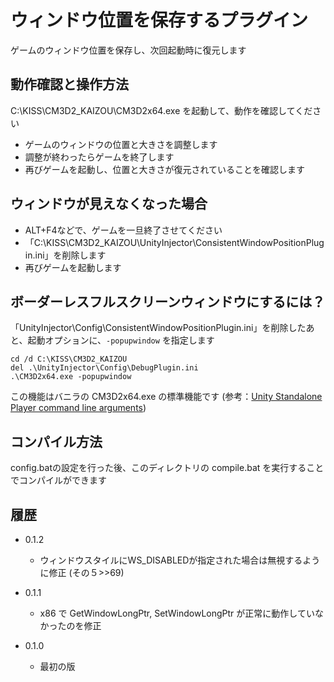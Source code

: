 ﻿# ウィンドウ位置を保存するプラグイン

ゲームのウィンドウ位置を保存し、次回起動時に復元します


## 動作確認と操作方法

C:\KISS\CM3D2_KAIZOU\CM3D2x64.exe を起動して、動作を確認してください

 - ゲームのウィンドウの位置と大きさを調整します
 - 調整が終わったらゲームを終了します
 - 再びゲームを起動し、位置と大きさが復元されていることを確認します


## ウィンドウが見えなくなった場合

 - ALT+F4などで、ゲームを一旦終了させてください
 - 「C:\KISS\CM3D2_KAIZOU\UnityInjector\ConsistentWindowPositionPlugin.ini」を削除します
 - 再びゲームを起動します


## ボーダーレスフルスクリーンウィンドウにするには？

「UnityInjector\Config\ConsistentWindowPositionPlugin.ini」を削除したあと、起動オプションに、`-popupwindow` を指定します

```
cd /d C:\KISS\CM3D2_KAIZOU
del .\UnityInjector\Config\DebugPlugin.ini
.\CM3D2x64.exe -popupwindow
```

この機能はバニラの CM3D2x64.exe の標準機能です (参考：[Unity Standalone Player command line arguments](http://docs.unity3d.com/Manual/CommandLineArguments.html))


## コンパイル方法

config.batの設定を行った後、このディレクトリの compile.bat を実行することでコンパイルができます


## 履歴

 - 0.1.2
   - ウィンドウスタイルにWS_DISABLEDが指定された場合は無視するように修正 (その５>>69)

 - 0.1.1
   - x86 で GetWindowLongPtr, SetWindowLongPtr が正常に動作していなかったのを修正

 - 0.1.0
   - 最初の版
